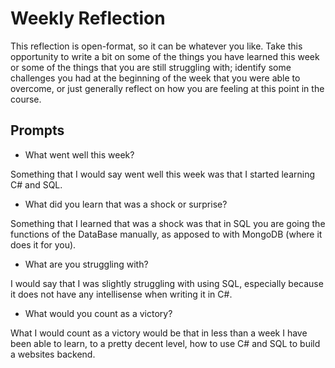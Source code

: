 # Weekly Reflection
This reflection is open-format, so it can be whatever you like. Take this opportunity to write a bit on some of the things you have learned this week or some of the things that you are still struggling with; identify some challenges you had at the beginning of the week that you were able to overcome, or just generally reflect on how you are feeling at this point in the course.

## Prompts
- What went well this week?

Something that I would say went well this week was that I started learning C# and SQL.

- What did you learn that was a shock or surprise?

Something that I learned that was a shock was that in SQL you are going the functions of the DataBase manually, as apposed to with MongoDB (where it does it for you).

- What are you struggling with?

I would say that I was slightly struggling with using SQL, especially because it does not have any intellisense when writing it in C#.

- What would you count as a victory?

What I would count as a victory would be that in less than a week I have been able to learn, to a pretty decent level, how to use C# and SQL to build a websites backend.